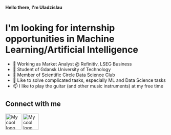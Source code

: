 <b>Hello there, I'm Uladzislau</b>
<h1>I'm looking for internship opportunities in Machine Learning/Artificial Intelligence</h1>

- 👋 Working as Market Analyst @ Refinitiv, LSEG Business
- 👀 Student of Gdansk University of Technology
- 🌱 Member of Scientific Circle Data Science Club
- 💞️ Like to solve complicated tasks, especially ML and Data Science tasks
- 📫 I like to play the guitar (and other music instruments) at my free time

<!---
uhryvacheuski/uhryvacheuski is a ✨ special ✨ repository because its `README.md` (this file) appears on your GitHub profile.
You can click the Preview link to take a look at your changes.
--->

<h2>Connect with me</h2>

<img href="https://www.linkedin.com/in/hryvacheuski/" width="50" height="50" src="https://upload.wikimedia.org/wikipedia/commons/thumb/c/ca/LinkedIn_logo_initials.png/768px-LinkedIn_logo_initials.png" alt="My cool logo"/> <img width="50" height="50" src="https://studiokalisz.pl/wp-content/uploads/2018/11/instagram-logo-png-transparent-background-1.png" alt="My cool logo"/>

